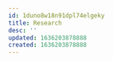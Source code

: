 ```yaml
---
id: 1duno8w18n91dpl74elgeky
title: Research
desc: ''
updated: 1636203878888
created: 1636203878888
---
```



